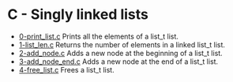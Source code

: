 # C - Singly linked lists

- [0-print_list.c](https://github.com/viviani22/holbertonschool-low_level_programming/edit/main/singly_linked_lists/0-print_list.c) Prints all the elements of a list_t list.
- [1-list_len.c](https://github.com/viviani22/holbertonschool-low_level_programming/edit/main/singly_linked_lists/1-list_len.c) Returns the number of elements in a linked list_t list.
- [2-add_node.c](https://github.com/viviani22/holbertonschool-low_level_programming/edit/main/singly_linked_lists/2-add_node.c) Adds a new node at the beginning of a list_t list.
- [3-add_node_end.c](https://github.com/viviani22/holbertonschool-low_level_programming/edit/main/singly_linked_lists/3-add_node_end.c) Adds a new node at the end of a list_t list.
- [4-free_list.c](https://github.com/viviani22/holbertonschool-low_level_programming/edit/main/singly_linked_lists/4-free_list.c) Frees a list_t list.

